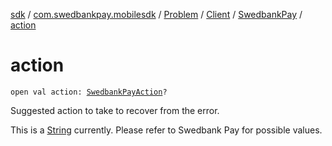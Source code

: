 [sdk](../../../../index.md) / [com.swedbankpay.mobilesdk](../../../index.md) / [Problem](../../index.md) / [Client](../index.md) / [SwedbankPay](index.md) / [action](./action.md)

# action

`open val action: `[`SwedbankPayAction`](../../../-swedbank-pay-action.md)`?`

Suggested action to take to recover from the error.

This is a [String](https://kotlinlang.org/api/latest/jvm/stdlib/kotlin/-string/index.html) currently. Please refer to Swedbank Pay for possible values.

